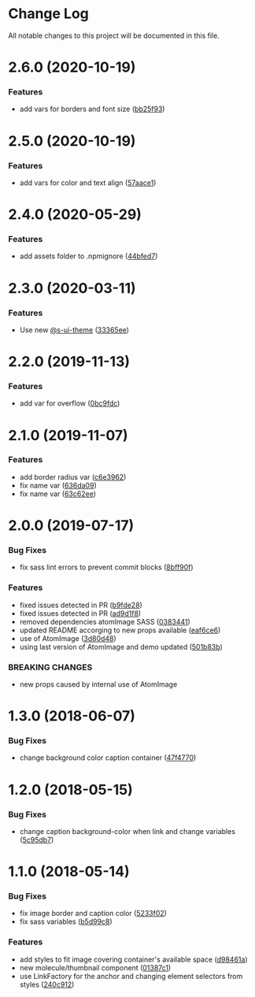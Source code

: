 # Change Log

All notable changes to this project will be documented in this file.

# 2.6.0 (2020-10-19)


### Features

* add vars for borders and font size ([bb25f93](https://github.com/SUI-Components/sui-components/commit/bb25f93238274f79ff9e61d5c1837065663a4e77))



# 2.5.0 (2020-10-19)


### Features

* add vars for color and text align ([57aace1](https://github.com/SUI-Components/sui-components/commit/57aace1cb19196e958ee0a824d47e6f30e947755))



# 2.4.0 (2020-05-29)


### Features

* add assets folder to .npmignore ([44bfed7](https://github.com/SUI-Components/sui-components/commit/44bfed72df70d2866466a080bdce529a902dc112))



# 2.3.0 (2020-03-11)


### Features

* Use new [@s-ui-theme](https://github.com/s-ui-theme) ([33365ee](https://github.com/SUI-Components/sui-components/commit/33365eef4abc6adcf2afc418f390f70cf223d017))



# 2.2.0 (2019-11-13)


### Features

* add var for overflow ([0bc9fdc](https://github.com/SUI-Components/sui-components/commit/0bc9fdcc3912581c459a8922dcdb04b80e58f82d))



# 2.1.0 (2019-11-07)


### Features

* add border radius var ([c6e3962](https://github.com/SUI-Components/sui-components/commit/c6e3962b6be595a96a3749f84c72eff4bbb41eaf))
* fix name var ([636da09](https://github.com/SUI-Components/sui-components/commit/636da090b2947c5e942a27113dca68014132d0e0))
* fix name var ([63c62ee](https://github.com/SUI-Components/sui-components/commit/63c62ee413ef003683cc65082a98b0924ccd2bc6))



# 2.0.0 (2019-07-17)


### Bug Fixes

* fix sass lint errors to prevent commit blocks ([8bff90f](https://github.com/SUI-Components/sui-components/commit/8bff90f527be41eb99e82404946ba8080078dbc7))


### Features

* fixed issues detected in PR ([b9fde28](https://github.com/SUI-Components/sui-components/commit/b9fde28c12d01632c136db67aa159eb6aeea3106))
* fixed issues detected in PR ([ad9d1f8](https://github.com/SUI-Components/sui-components/commit/ad9d1f86170f9bdee1d654c3edb9c8926e228a11))
* removed dependencies atomImage SASS ([0383441](https://github.com/SUI-Components/sui-components/commit/03834419b86bf356ce7d05a1cd39e51bca86e2a0))
* updated README accorging to new props available ([eaf6ce6](https://github.com/SUI-Components/sui-components/commit/eaf6ce6d9bc03d6f85e19c5b9746589a552755e3))
* use of AtomImage ([3d80d48](https://github.com/SUI-Components/sui-components/commit/3d80d48182ac05ab5299365b386eaf6c5b409c2c))
* using last version of AtomImage and demo updated ([501b83b](https://github.com/SUI-Components/sui-components/commit/501b83be193216a86766690c5a700362874b9b9f))


### BREAKING CHANGES

* new props caused by internal use of AtomImage



# 1.3.0 (2018-06-07)


### Bug Fixes

* change background color caption container ([47f4770](https://github.com/SUI-Components/sui-components/commit/47f47708432c7743d1e4e7f094fba8efb9a77e2d))



# 1.2.0 (2018-05-15)


### Bug Fixes

* change caption background-color when link and change variables ([5c95db7](https://github.com/SUI-Components/sui-components/commit/5c95db7b2299990123588d9de77b27ff49a186ed))



# 1.1.0 (2018-05-14)


### Bug Fixes

* fix image border and caption color ([5233f02](https://github.com/SUI-Components/sui-components/commit/5233f029f4b9aba326af56bedd2c70c5318d99c3))
* fix sass variables ([b5d99c8](https://github.com/SUI-Components/sui-components/commit/b5d99c87760b1a3dd3768bf30c9e2ff4495a0503))


### Features

* add styles to fit image covering container's available space ([d98461a](https://github.com/SUI-Components/sui-components/commit/d98461a45d77bc7edb66b7ae1f9cbb46520434a9))
* new molecule/thumbnail component ([01387c1](https://github.com/SUI-Components/sui-components/commit/01387c1dc2144e616d6aedef41ed7b900e8b9401))
* use LinkFactory for the anchor and changing element selectors from styles ([240c912](https://github.com/SUI-Components/sui-components/commit/240c9127844a6e9d39190ada0fa24f19eb254af4))



